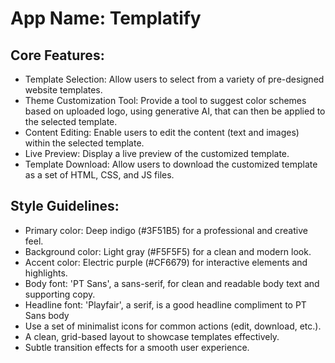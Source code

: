 # **App Name**: Templatify

## Core Features:

- Template Selection: Allow users to select from a variety of pre-designed website templates.
- Theme Customization Tool: Provide a tool to suggest color schemes based on uploaded logo, using generative AI, that can then be applied to the selected template.
- Content Editing: Enable users to edit the content (text and images) within the selected template.
- Live Preview: Display a live preview of the customized template.
- Template Download: Allow users to download the customized template as a set of HTML, CSS, and JS files.

## Style Guidelines:

- Primary color: Deep indigo (#3F51B5) for a professional and creative feel.
- Background color: Light gray (#F5F5F5) for a clean and modern look.
- Accent color: Electric purple (#CF6679) for interactive elements and highlights.
- Body font: 'PT Sans', a sans-serif, for clean and readable body text and supporting copy.
- Headline font: 'Playfair', a serif, is a good headline compliment to PT Sans body
- Use a set of minimalist icons for common actions (edit, download, etc.).
- A clean, grid-based layout to showcase templates effectively.
- Subtle transition effects for a smooth user experience.